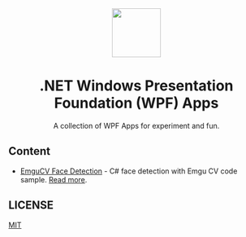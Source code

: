 <div align="center">

<img src="https://upload.wikimedia.org/wikipedia/commons/7/7d/Microsoft_.NET_logo.svg" width="96px">

# .NET Windows Presentation Foundation (WPF) Apps

A collection of WPF Apps for experiment and fun.

</div>

## Content

- [EmguCV Face Detection](./src/emgucv-face-detection/) - C# face detection with Emgu CV code sample. [Read more](https://www.junian.net/dev/csharp-emgucv-camera-face-detection/).

## LICENSE

[MIT](./LICENSE)
